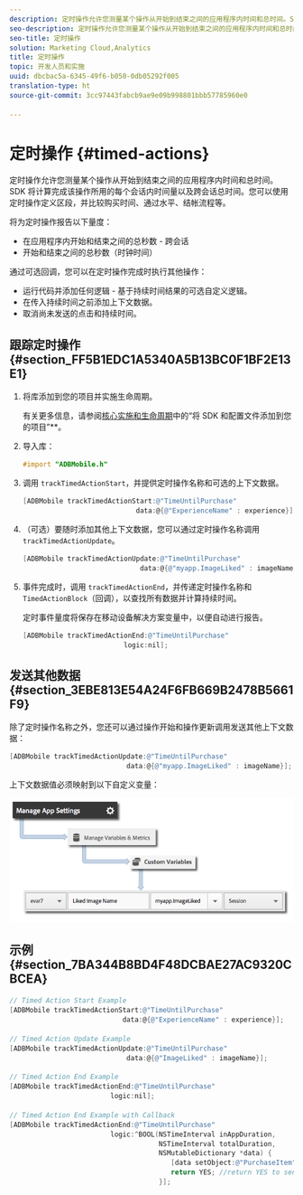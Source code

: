```yaml
---
description: 定时操作允许您测量某个操作从开始到结束之间的应用程序内时间和总时间。SDK 将计算完成该操作所用的每个会话内时间量以及跨会话总时间。您可以使用定时操作定义区段，并比较购买时间、通过水平、结帐流程等。
seo-description: 定时操作允许您测量某个操作从开始到结束之间的应用程序内时间和总时间。SDK 将计算完成该操作所用的每个会话内时间量以及跨会话总时间。您可以使用定时操作定义区段，并比较购买时间、通过水平、结帐流程等。
seo-title: 定时操作
solution: Marketing Cloud,Analytics
title: 定时操作
topic: 开发人员和实施
uuid: dbcbac5a-6345-49f6-b050-0db05292f005
translation-type: ht
source-git-commit: 3cc97443fabcb9ae9e09b998801bbb57785960e0

---
```



# 定时操作 {#timed-actions}

定时操作允许您测量某个操作从开始到结束之间的应用程序内时间和总时间。SDK 将计算完成该操作所用的每个会话内时间量以及跨会话总时间。您可以使用定时操作定义区段，并比较购买时间、通过水平、结帐流程等。

将为定时操作报告以下量度：

* 在应用程序内开始和结束之间的总秒数 - 跨会话
* 开始和结束之间的总秒数（时钟时间）

通过可选回调，您可以在定时操作完成时执行其他操作：

* 运行代码并添加任何逻辑 - 基于持续时间结果的可选自定义逻辑。
* 在传入持续时间之前添加上下文数据。
* 取消尚未发送的点击和持续时间。

## 跟踪定时操作 {#section_FF5B1EDC1A5340A5B13BC0F1BF2E13E1}

1. 将库添加到您的项目并实施生命周期。

   有关更多信息，请参阅[核心实施和生命周期](/help/ios/getting-started/dev-qs.md)中的“将 SDK 和配置文件添加到您的项目”**。
1. 导入库：

   ```objective-c
   #import "ADBMobile.h"
   ```

1. 调用 `trackTimedActionStart`，并提供定时操作名称和可选的上下文数据。

   ```objective-c
   [ADBMobile trackTimedActionStart:@"TimeUntilPurchase"  
                               data:@{@"ExperienceName" : experience}];
   ```

1. （可选）要随时添加其他上下文数据，您可以通过定时操作名称调用 `trackTimedActionUpdate`。

   ```objective-c
   [ADBMobile trackTimedActionUpdate:@"TimeUntilPurchase"  
                                data:@{@"myapp.ImageLiked" : imageName}];
   ```

1. 事件完成时，调用 `trackTimedActionEnd`，并传递定时操作名称和 `TimedActionBlock`（回调），以查找所有数据并计算持续时间。

   定时事件量度将保存在移动设备解决方案变量中，以便自动进行报告。

   ```objective-c
   [ADBMobile trackTimedActionEnd:@"TimeUntilPurchase"  
                            logic:nil];
   ```

## 发送其他数据 {#section_3EBE813E54A24F6FB669B2478B5661F9}

除了定时操作名称之外，您还可以通过操作开始和操作更新调用发送其他上下文数据：

```objective-c
[ADBMobile trackTimedActionUpdate:@"TimeUntilPurchase"  
                             data:@{@"myapp.ImageLiked" : imageName}];
```

上下文数据值必须映射到以下自定义变量：

![](assets/map-variable-context-ltv.png)

## 示例 {#section_7BA344B8BD4F48DCBAE27AC9320CBCEA}

```objective-c
// Timed Action Start Example 
[ADBMobile trackTimedActionStart:@"TimeUntilPurchase"  
                            data:@{@"ExperienceName" : experience}];

// Timed Action Update Example 
[ADBMobile trackTimedActionUpdate:@"TimeUntilPurchase"  
                             data:@{@"ImageLiked" : imageName}];

// Timed Action End Example 
[ADBMobile trackTimedActionEnd:@"TimeUntilPurchase"  
                         logic:nil]; 
 
// Timed Action End Example with Callback 
[ADBMobile trackTimedActionEnd:@"TimeUntilPurchase"  
                         logic:^BOOL(NSTimeInterval inAppDuration,  
                                     NSTimeInterval totalDuration,  
                                     NSMutableDictionary *data) { 
                                        [data setObject:@"PurchaseItem" forKey:@"Item453"]; 
                                        return YES; //return YES to send the hit, NO to cancel 
                                     }];
```

